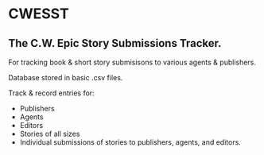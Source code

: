 # CWESST
## The C.W. Epic Story Submissions Tracker. 

For tracking book &amp; short story submisisons to various agents &amp; publishers.

Database stored in basic .csv files. 

Track & record entries for: 
- Publishers
- Agents
- Editors
- Stories of all sizes
- Individual submissions of stories to publishers, agents, and editors.
